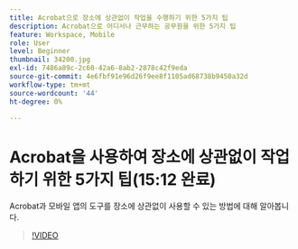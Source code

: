```yaml
---
title: Acrobat으로 장소에 상관없이 작업을 수행하기 위한 5가지 팁
description: Acrobat으로 어디서나 근무하는 공무원을 위한 5가지 팁
feature: Workspace, Mobile
role: User
level: Beginner
thumbnail: 34200.jpg
exl-id: 7486a89c-2c60-42a6-8ab2-2878c42f9eda
source-git-commit: 4e6fbf91e96d26f9ee8f1105ad68738b9450a32d
workflow-type: tm+mt
source-wordcount: '44'
ht-degree: 0%

---
```


# Acrobat을 사용하여 장소에 상관없이 작업하기 위한 5가지 팁(15:12 완료)

Acrobat과 모바일 앱의 도구를 장소에 상관없이 사용할 수 있는 방법에 대해 알아봅니다.

>[!VIDEO](https://video.tv.adobe.com/v/34200?quality=12&learn=on&hidetitle=true)

